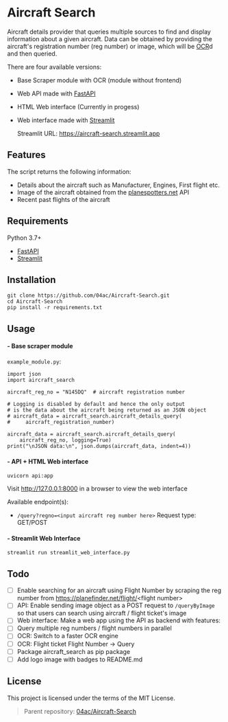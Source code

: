 # Aircraft Search

Aircraft details provider that queries multiple sources to find and display information about a given aircraft. Data can be obtained by providing the aircraft's registration number (reg number) or image, which will be [OCR](https://en.wikipedia.org/wiki/Optical_character_recognition)d and then queried.

There are four available versions:

- Base Scraper module with OCR (module without frontend)
- Web API made with [FastAPI](https://github.com/tiangolo/fastapi/)
- HTML Web interface (Currently in progess)
- Web interface made with [Streamlit](https://github.com/streamlit/streamlit)
  
  Streamlit URL: https://aircraft-search.streamlit.app

## Features

The script returns the following information:

- Details about the aircraft such as Manufacturer, Engines, First flight etc.
- Image of the aircraft obtained from the [planespotters.net](https://www.planespotters.net/photo/api) API
- Recent past flights of the aircraft

## Requirements

Python 3.7+

- [FastAPI](https://github.com/tiangolo/fastapi/)
- [Streamlit](https://github.com/streamlit/streamlit)

## Installation

```
git clone https://github.com/04ac/Aircraft-Search.git
cd Aircraft-Search
pip install -r requirements.txt
```

## Usage

#### - Base scraper module

`example_module.py`:

```
import json
import aircraft_search

aircraft_reg_no = "N145DQ"  # aircraft registration number

# Logging is disabled by default and hence the only output
# is the data about the aircraft being returned as an JSON object
# aircraft_data = aircraft_search.aircraft_details_query(
#     aircraft_registration_number)

aircraft_data = aircraft_search.aircraft_details_query(
    aircraft_reg_no, logging=True)
print("\nJSON data:\n", json.dumps(aircraft_data, indent=4))

```

#### - API + HTML Web interface

```
uvicorn api:app
```

Visit http://127.0.0.1:8000 in a browser to view the web interface

Available endpoint(s):

- `/query?regno=<input aircraft reg number here>` Request type: GET/POST

#### - Streamlit Web Interface

```
streamlit run streamlit_web_interface.py
```

## Todo

- [ ] Enable searching for an aircraft using Flight Number by scraping the reg number from https://planefinder.net/flight/<flight number\>
- [ ] API: Enable sending image object as a POST request to `/queryByImage` so that users can search using aircraft / flight ticket's image
- [ ] Web interface: Make a web app using the API as backend with features:
- [ ] Query multiple reg numbers / flight numbers in parallel
- [ ] OCR: Switch to a faster OCR engine
- [ ] OCR: Flight ticket Flight Number -> Query
- [ ] Package aircraft_search as pip package
- [ ] Add logo image with badges to README.md

## License

This project is licensed under the terms of the MIT License.

> Parent repository: [04ac/Aircraft-Search](https://github.com/04ac/Aircraft-Search)
